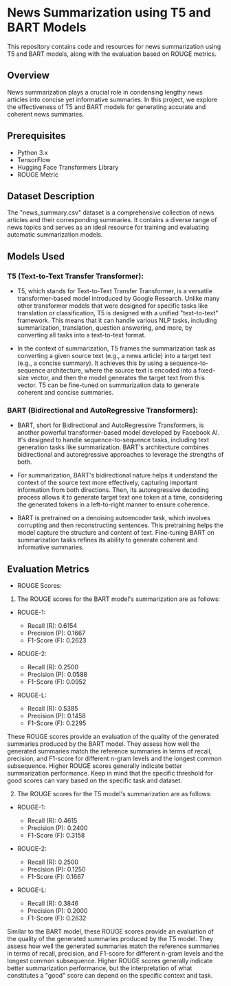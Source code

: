 # News Summarization using T5 and BART Models
This repository contains code and resources for news summarization using T5 and BART models, along with the evaluation based on ROUGE metrics.

## Overview
News summarization plays a crucial role in condensing lengthy news articles into concise yet informative summaries. In this project, we explore the effectiveness of T5 and BART models for generating accurate and coherent news summaries.

## Prerequisites
* Python 3.x
* TensorFlow
* Hugging Face Transformers Library
* ROUGE Metric

## Dataset Description
The "news_summary.csv" dataset is a comprehensive collection of news articles and their corresponding summaries. It contains a diverse range of news topics and serves as an ideal resource for training and evaluating automatic summarization models.

## Models Used
### T5 (Text-to-Text Transfer Transformer):
* T5, which stands for Text-to-Text Transfer Transformer, is a versatile transformer-based model introduced by Google Research. Unlike many other transformer models that were designed for specific tasks like translation or classification, T5 is designed with a unified "text-to-text" framework. This means that it can handle various NLP tasks, including summarization, translation, question answering, and more, by converting all tasks into a text-to-text format.

* In the context of summarization, T5 frames the summarization task as converting a given source text (e.g., a news article) into a target text (e.g., a concise summary). It achieves this by using a sequence-to-sequence architecture, where the source text is encoded into a fixed-size vector, and then the model generates the target text from this vector. T5 can be fine-tuned on summarization data to generate coherent and concise summaries.

### BART (Bidirectional and AutoRegressive Transformers):
* BART, short for Bidirectional and AutoRegressive Transformers, is another powerful transformer-based model developed by Facebook AI. It's designed to handle sequence-to-sequence tasks, including text generation tasks like summarization. BART's architecture combines bidirectional and autoregressive approaches to leverage the strengths of both.

* For summarization, BART's bidirectional nature helps it understand the context of the source text more effectively, capturing important information from both directions. Then, its autoregressive decoding process allows it to generate target text one token at a time, considering the generated tokens in a left-to-right manner to ensure coherence.

* BART is pretrained on a denoising autoencoder task, which involves corrupting and then reconstructing sentences. This pretraining helps the model capture the structure and content of text. Fine-tuning BART on summarization tasks refines its ability to generate coherent and informative summaries.

## Evaluation Metrics
* ROUGE Scores:
  
1. The ROUGE scores for the BART model's summarization are as follows:

- ROUGE-1:
  - Recall (R): 0.6154
  - Precision (P): 0.1667
  - F1-Score (F): 0.2623

- ROUGE-2:
  - Recall (R): 0.2500
  - Precision (P): 0.0588
  - F1-Score (F): 0.0952

- ROUGE-L:
  - Recall (R): 0.5385
  - Precision (P): 0.1458
  - F1-Score (F): 0.2295

These ROUGE scores provide an evaluation of the quality of the generated summaries produced by the BART model. They assess how well the generated summaries match the reference summaries in terms of recall, precision, and F1-score for different n-gram levels and the longest common subsequence. Higher ROUGE scores generally indicate better summarization performance. Keep in mind that the specific threshold for good scores can vary based on the specific task and dataset.

2. The ROUGE scores for the T5 model's summarization are as follows:

- ROUGE-1:
  - Recall (R): 0.4615
  - Precision (P): 0.2400
  - F1-Score (F): 0.3158

- ROUGE-2:
  - Recall (R): 0.2500
  - Precision (P): 0.1250
  - F1-Score (F): 0.1667

- ROUGE-L:
  - Recall (R): 0.3846
  - Precision (P): 0.2000
  - F1-Score (F): 0.2632

Similar to the BART model, these ROUGE scores provide an evaluation of the quality of the generated summaries produced by the T5 model. They assess how well the generated summaries match the reference summaries in terms of recall, precision, and F1-score for different n-gram levels and the longest common subsequence. Higher ROUGE scores generally indicate better summarization performance, but the interpretation of what constitutes a "good" score can depend on the specific context and task.
